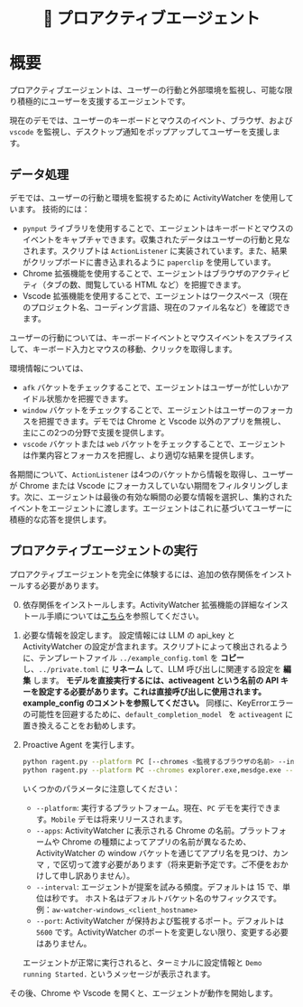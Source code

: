 <div align = "center">
    <h1> 🤖 プロアクティブエージェント </h1>
</div>

# 概要

プロアクティブエージェントは、ユーザーの行動と外部環境を監視し、可能な限り積極的にユーザーを支援するエージェントです。

現在のデモでは、ユーザーのキーボードとマウスのイベント、ブラウザ、および `vscode` を監視し、デスクトップ通知をポップアップしてユーザーを支援します。

## データ処理

デモでは、ユーザーの行動と環境を監視するために ActivityWatcher を使用しています。
技術的には：
- `pynput` ライブラリを使用することで、エージェントはキーボードとマウスのイベントをキャプチャできます。収集されたデータはユーザーの行動と見なされます。スクリプトは `ActionListener` に実装されています。また、結果がクリップボードに書き込まれるように `paperclip` を使用しています。
- Chrome 拡張機能を使用することで、エージェントはブラウザのアクティビティ（タブの数、閲覧している HTML など）を把握できます。
- Vscode 拡張機能を使用することで、エージェントはワークスペース（現在のプロジェクト名、コーディング言語、現在のファイル名など）を確認できます。

ユーザーの行動については、キーボードイベントとマウスイベントをスプライスして、キーボード入力とマウスの移動、クリックを取得します。

環境情報については、
- `afk` バケットをチェックすることで、エージェントはユーザーが忙しいかアイドル状態かを把握できます。
- `window` バケットをチェックすることで、エージェントはユーザーのフォーカスを把握できます。デモでは Chrome と Vscode 以外のアプリを無視し、主にこの2つの分野で支援を提供します。
- `vscode` バケットまたは `web` バケットをチェックすることで、エージェントは作業内容とフォーカスを把握し、より適切な結果を提供します。

各期間について、`ActionListener` は4つのバケットから情報を取得し、ユーザーが Chrome または Vscode にフォーカスしていない期間をフィルタリングします。次に、エージェントは最後の有効な瞬間の必要な情報を選択し、集約されたイベントをエージェントに渡します。エージェントはこれに基づいてユーザーに積極的な応答を提供します。

## プロアクティブエージェントの実行
プロアクティブエージェントを完全に体験するには、追加の依存関係をインストールする必要があります。

0. 依存関係をインストールします。ActivityWatcher 拡張機能の詳細なインストール手順については[こちら](../README.md#install-activity-watcher)を参照してください。

1. 必要な情報を設定します。
  設定情報には LLM の api_key と ActivityWatcher の設定が含まれます。スクリプトによって検出されるように、テンプレートファイル `../example_config.toml` を **コピー** し、`../private.toml` に **リネーム** して、LLM 呼び出しに関連する設定を **編集** します。
  **モデルを直接実行するには、activeagent という名前の API キーを設定する必要があります。これは直接呼び出しに使用されます。example_config のコメントを参照してください。**
  同様に、KeyErrorエラーの可能性を回避するために、`default_completion_model ` を `activeagent` に置き換えることをお勧めします。

2. Proactive Agent を実行します。
    ```bash
    python ragent.py --platform PC [--chromes <監視するブラウザの名前> --interval <各ターンの間隔秒数>]
    python ragent.py --platform PC --chromes explorer.exe,mesdge.exe --interval 10
    ```
    いくつかのパラメータに注意してください：
    - `--platform`: 実行するプラットフォーム。現在、`PC` デモを実行できます。`Mobile` デモは将来リリースされます。
    - `--apps`: ActivityWatcher に表示される Chrome の名前。プラットフォームや Chrome の種類によってアプリの名前が異なるため、ActivityWatcher の window バケットを通じてアプリ名を見つけ、カンマ `,` で区切って渡す必要があります（将来更新予定です。ご不便をおかけして申し訳ありません）。
    - `--interval`: エージェントが提案を試みる頻度。デフォルトは 15 で、単位は秒です。
        ホスト名はデフォルトバケット名のサフィックスです。例：`aw-watcher-windows_<client_hostname>`
    - `--port`: ActivityWatcher が保持および監視するポート。デフォルトは `5600` です。ActivityWatcher のポートを変更しない限り、変更する必要はありません。

    エージェントが正常に実行されると、ターミナルに設定情報と `Demo running Started.` というメッセージが表示されます。

その後、Chrome や Vscode を開くと、エージェントが動作を開始します。
